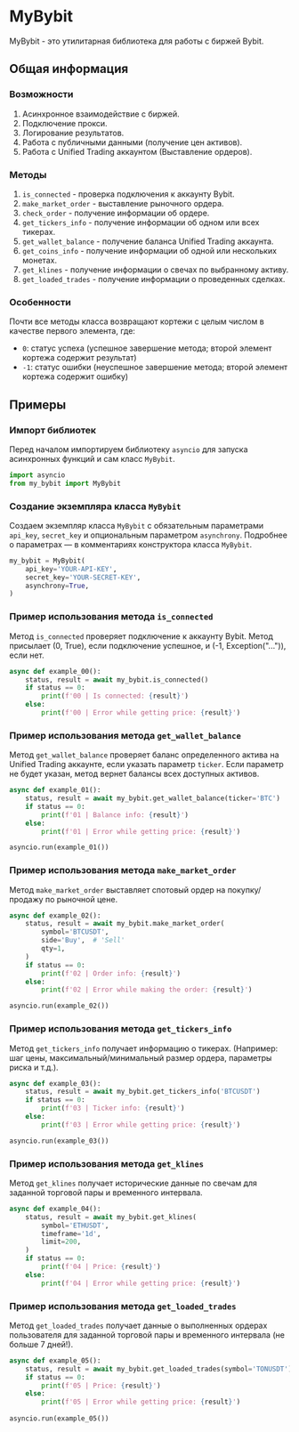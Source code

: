 # MyBybit
MyBybit - это утилитарная библиотека для работы с биржей Bybit.

## Общая информация
### Возможности
1. Асинхронное взаимодействие с биржей.
2. Подключение прокси.
3. Логирование результатов.
4. Работа с публичными данными (получение цен активов).
5. Работа с Unified Trading аккаунтом (Выставление ордеров).

### Методы
1. `is_connected` - проверка подключения к аккаунту Bybit.
2. `make_market_order` - выставление рыночного ордера.
3. `check_order` - получение информации об ордере. 
4. `get_tickers_info` - получение информации об одном или всех тикерах.
5. `get_wallet_balance` - получение баланса Unified Trading аккаунта.
6. `get_coins_info` - получение информации об одной или нескольких монетах. 
7. `get_klines` - получение информации о свечах по выбранному активу.
8. `get_loaded_trades` - получение информации о проведенных сделках.

### Особенности
Почти все методы класса возвращают кортежи с целым числом в качестве первого элемента, где:
- `0`: статус успеха (успешное завершение метода; второй элемент кортежа содержит результат)
- `-1`: статус ошибки (неуспешное завершение метода; второй элемент кортежа содержит ошибку)

## Примеры
### Импорт библиотек
Перед началом импортируем библиотеку `asyncio` для запуска асинхронных функций и сам класс `MyBybit`.
```python
import asyncio
from my_bybit import MyBybit
```

### Создание экземпляра класса `MyBybit`
Создаем экземпляр класса `MyBybit` с обязательным параметрами `api_key`, `secret_key` и опциональным параметром `asynchrony`. Подробнее о параметрах — в комментариях конструктора класса `MyBybit`. 
```python
my_bybit = MyBybit(
    api_key='YOUR-API-KEY',
    secret_key='YOUR-SECRET-KEY',
    asynchrony=True,
)
```

### Пример использования метода `is_connected`
Метод `is_connected` проверяет подключение к аккаунту Bybit. Метод присылает (0, True), если подключение успешное, и (-1, Exception("...")), если нет.
```python
async def example_00():
    status, result = await my_bybit.is_connected()
    if status == 0:
        print(f'00 | Is connected: {result}')
    else:
        print(f'00 | Error while getting price: {result}')
```

### Пример использования метода `get_wallet_balance`
Метод `get_wallet_balance` проверяет баланс определенного актива на Unified Trading аккаунте, если указать параметр `ticker`. Если параметр не будет указан, метод вернет балансы всех доступных активов.
```python
async def example_01():
    status, result = await my_bybit.get_wallet_balance(ticker='BTC')
    if status == 0:
        print(f'01 | Balance info: {result}')
    else:
        print(f'01 | Error while getting price: {result}')

asyncio.run(example_01())
```

### Пример использования метода `make_market_order`
Метод `make_market_order` выставляет спотовый ордер на покупку/продажу по рыночной цене.
```python
async def example_02():
    status, result = await my_bybit.make_market_order(
        symbol='BTCUSDT',
        side='Buy',  # 'Sell'
        qty=1,
    )
    if status == 0:
        print(f'02 | Order info: {result}')
    else:
        print(f'02 | Error while making the order: {result}')

asyncio.run(example_02())
```

### Пример использования метода `get_tickers_info`
Метод `get_tickers_info` получает информацию о тикерах. (Например: шаг цены, максимальный/минимальный размер ордера, параметры риска и т.д.).
```python
async def example_03():
    status, result = await my_bybit.get_tickers_info('BTCUSDT')
    if status == 0:
        print(f'03 | Ticker info: {result}')
    else:
        print(f'03 | Error while getting price: {result}')

asyncio.run(example_03())
```

### Пример использования метода `get_klines`
Метод `get_klines` получает исторические данные по свечам для заданной торговой пары и временного интервала.

```python
async def example_04():
    status, result = await my_bybit.get_klines(
        symbol='ETHUSDT',
        timeframe='1d',
        limit=200,
    )
    if status == 0:
        print(f'04 | Price: {result}')
    else:
        print(f'04 | Error while getting price: {result}')
```

### Пример использования метода `get_loaded_trades`
Метод `get_loaded_trades` получает данные о выполненных ордерах пользователя для заданной торговой пары и временного интервала (не больше 7 дней!).
```python
async def example_05():
    status, result = await my_bybit.get_loaded_trades(symbol='TONUSDT')
    if status == 0:
        print(f'05 | Price: {result}')
    else:
        print(f'05 | Error while getting price: {result}')
        
asyncio.run(example_05())
```
